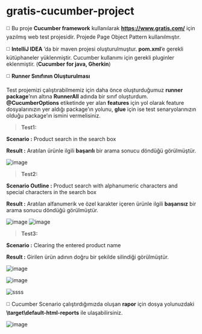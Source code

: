 # gratis-cucumber-project

◻️ Bu proje **Cucumber framework** kullanılarak **https://www.gratis.com/** için yazılmış web test projesidir. Projede Page Object Pattern kullanılmıştır. 

◻️ **IntelliJ IDEA** ’da bir maven projesi oluşturulmuştur. **pom.xml**’e gerekli kütüphaneler yüklenmiştir. Cucumber kullanımı için gerekli pluginler eklenmiştir. (**Cucumber for java, Gherkin**)

◻️ **Runner Sınıfının Oluşturulması**

Test projemizi çalıştırabilmemiz için daha önce oluşturduğumuz **runner package**’nın altına **RunnerAll** adında bir sınıf oluşturdum. **@CucumberOptions** etiketinde yer alan **features** için yol olarak feature dosyalarınızın yer aldığı package’ın yolunu, **glue** için ise test senaryolarınızın olduğu package’ın ismini vermelisiniz.

> **Test1:**

**Scenario :** Product search in the search box

**Result :** Aratılan ürünle ilgili **başarılı** bir arama sonucu döndüğü görülmüştür.

![image](https://user-images.githubusercontent.com/55894683/145225135-262d9b14-25dd-4678-9bf5-f7dfea221c49.png)

> **Test2:**

**Scenario Outline :** Product search with alphanumeric characters and special characters in the search box

**Result :** Aratılan alfanumerik ve özel karakter içeren ürünle ilgili **başarısız** bir arama sonucu döndüğü görülmüştür.

![image](https://user-images.githubusercontent.com/55894683/145225382-760ecc01-a209-46fe-b8e2-af1a1109e0d9.png)
![image](https://user-images.githubusercontent.com/55894683/145225400-eca4ca59-3a2d-413b-baa6-97982ac353ad.png)

> **Test3:**

**Scenario :** Clearing the entered product name

**Result :** Girilen ürün adının doğru bir şekilde silindiği görülmüştür.

![image](https://user-images.githubusercontent.com/55894683/145225754-69c2fa43-dd27-487c-a02c-b85a6aeb5f6b.png)

 ![image](https://user-images.githubusercontent.com/55894683/145225772-cbdba1fa-4dd9-412a-b8c9-80c41c041240.png)
 


![ssss](https://user-images.githubusercontent.com/55894683/144934347-5ced7f60-6c25-4199-9d59-1bcf6cf08be2.PNG)

◻️ Cucumber Scenario çalıştırdığımızda oluşan **rapor** için dosya yolunuzdaki **\target\default-html-reports** ile ulaşabilirsiniz.

![image](https://user-images.githubusercontent.com/55894683/145225994-e4139bdf-ff1b-4fb6-b516-34a1ed6c2db3.png)






